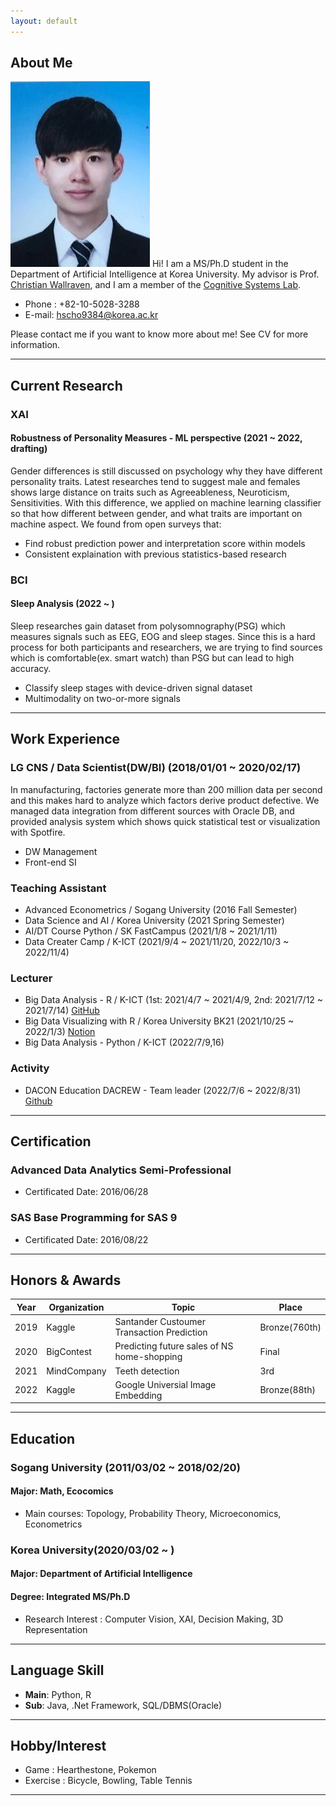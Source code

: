 ```yaml
---
layout: default
---
```


## About Me

<img class="profile-picture" src="profile.jpg">
Hi! I am a MS/Ph.D student in the Department of Artificial Intelligence at Korea University. My advisor is Prof. <a href="https://scholar.google.com/citations?hl=en&user=VJuuzLwAAAAJ">Christian Wallraven</a>, and I am a member of the <a href="http://cogsys.korea.ac.kr/Cognitive_Systems.html">Cognitive Systems Lab</a>. 

- Phone : +82-10-5028-3288
- E-mail: hscho9384@korea.ac.kr

Please contact me if you want to know more about me!  See CV for more information.

 <!-- This is a jekyll based resume template. You can find the full source code on [GitHub] --> 
 <!-- (https://github.com/bk2dcradle/researcher) -->

---

## Current Research

### XAI
#### Robustness of Personality Measures - ML perspective (2021 ~ 2022, drafting)
  Gender differences is still discussed on psychology why they have different personality traits. Latest researches tend to suggest male and females shows large distance on traits such as Agreeableness, Neuroticism, Sensitivities. With this difference, we applied on machine learning classifier so that how different between gender, and what traits are important on machine aspect. We found from open surveys that: 
- Find robust prediction power and interpretation score within models
- Consistent explaination with previous statistics-based research

### BCI
#### Sleep Analysis (2022 ~ )
  Sleep researches gain dataset from polysomnography(PSG) which measures signals such as EEG, EOG and sleep stages. Since this is a hard process for both participants and researchers, we are trying to find sources which is comfortable(ex. smart watch) than PSG but can lead to high accuracy. 
- Classify sleep stages with device-driven signal dataset
- Multimodality on two-or-more signals


---

## Work Experience

### LG CNS / Data Scientist(DW/BI) (2018/01/01 ~ 2020/02/17)
  In manufacturing, factories generate more than 200 million data per second and this makes hard to analyze which factors derive product defective.
We managed data integration from different sources with Oracle DB, and provided analysis system which shows quick statistical test or visualization with Spotfire.
- DW Management
- Front-end SI

### Teaching Assistant
- Advanced Econometrics / Sogang University (2016 Fall Semester)
- Data Science and AI / Korea University (2021 Spring Semester)
- AI/DT Course Python / SK FastCampus (2021/1/8 ~ 2021/1/11)
- Data Creater Camp / K-ICT (2021/9/4 ~ 2021/11/20, 2022/10/3 ~ 2022/11/4)

### Lecturer
- Big Data Analysis - R / K-ICT (1st: 2021/4/7 ~ 2021/4/9, 2nd: 2021/7/12 ~ 2021/7/14) [GitHub](https://github.com/Heeseung-Cho/R_MiddleClass)
- Big Data Visualizing with R / Korea University BK21 (2021/10/25 ~ 2022/1/3) [Notion](https://working-sheet-166.notion.site/KUPT-R-7c837826fdad4d378588da56a066dd5e)
- Big Data Analysis - Python / K-ICT (2022/7/9,16)

### Activity
- DACON Education DACREW - Team leader (2022/7/6 ~ 2022/8/31) [Github](https://github.com/Heeseung-Cho/DACrew3_PoliceAndThief)

---

## Certification

### Advanced Data Analytics Semi-Professional 
- Certificated Date: 2016/06/28

### SAS Base Programming for SAS 9
- Certificated Date: 2016/08/22

---

## Honors & Awards

|Year|Organization|Topic|Place|  
|:-----:|-------|----|----|
|2019| Kaggle | Santander Custoumer Transaction Prediction | Bronze(760th) |
|2020| BigContest | Predicting future sales of NS home-shopping | Final |
|2021| MindCompany | Teeth detection | 3rd |
|2022| Kaggle | Google Universial Image Embedding | Bronze(88th) |

---

## Education
### Sogang University (2011/03/02 ~ 2018/02/20)
#### Major: Math, Ecocomics
- Main courses: Topology, Probability Theory, Microeconomics, Econometrics

### Korea University(2020/03/02 ~ )
#### Major: Department of Artificial Intelligence 
#### Degree: Integrated MS/Ph.D 
- Research Interest : Computer Vision, XAI, Decision Making, 3D Representation

---

## Language Skill
- **Main**: Python, R
- **Sub**: Java, .Net Framework, SQL/DBMS(Oracle)

---

## Hobby/Interest
- Game : Hearthestone, Pokemon
- Exercise : Bicycle, Bowling, Table Tennis
 
---
 <!-- This is a [link](http://google.com). Something *italics* and something **bold**.-->
 <!-- Here is a horizontal rule --- -->
 <!-- Here is a blockquote> To a great mind, nothing is little -->
